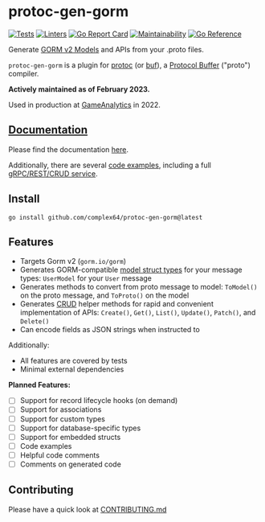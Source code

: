 # protoc-gen-gorm

[![Tests](https://github.com/complex64/protoc-gen-gorm/actions/workflows/tests.yml/badge.svg?branch=main)](https://github.com/complex64/protoc-gen-gorm/actions/workflows/tests.yml) [![Linters](https://github.com/complex64/protoc-gen-gorm/actions/workflows/linters.yml/badge.svg?branch=main)](https://github.com/complex64/protoc-gen-gorm/actions/workflows/linters.yml) [![Go Report Card](https://goreportcard.com/badge/github.com/complex64/protoc-gen-gorm)](https://goreportcard.com/report/github.com/complex64/protoc-gen-gorm) [![Maintainability](https://api.codeclimate.com/v1/badges/69739915a43041e34892/maintainability)](https://codeclimate.com/github/complex64/protoc-gen-gorm/maintainability) [![Go Reference](https://pkg.go.dev/badge/github.com/complex64/protoc-gen-gorm.svg)](https://pkg.go.dev/github.com/complex64/protoc-gen-gorm)

Generate [GORM v2 Models](https://gorm.io/docs/models.html) and APIs from your .proto files.

`protoc-gen-gorm` is a plugin for [protoc](https://grpc.io/docs/protoc-installation/) (or [buf](https://docs.buf.build/introduction)), a [Protocol Buffer](https://developers.google.com/protocol-buffers) ("proto") compiler.

**Actively maintained as of February 2023.**

Used in production at [GameAnalytics](https://github.com/GameAnalytics) in 2022.

## [Documentation](https://complex64.github.io/protoc-gen-gorm/)

Please find the documentation [here](https://complex64.github.io/protoc-gen-gorm/).

Additionally, there are several [code examples](/examples), including a full [gRPC/REST/CRUD service](/examples/grpc).

## Install

```
go install github.com/complex64/protoc-gen-gorm@latest
```

## Features

- Targets Gorm v2 (`gorm.io/gorm`)
- Generates GORM-compatible [model struct types](https://gorm.io/docs/models.html) for your message types: `UserModel` for your `User` message
- Generates methods to convert from proto message to model: `ToModel()` on the proto message, and `ToProto()` on the model
- Generates [CRUD](https://en.wikipedia.org/wiki/Create,_read,_update_and_delete) helper methods for rapid and convenient implementation of APIs: `Create()`, `Get()`, `List()`, `Update()`, `Patch()`, and `Delete()`
- Can encode fields as JSON strings when instructed to

Additionally:

- All features are covered by tests
- Minimal external dependencies

**Planned Features:**

- [ ] Support for record lifecycle hooks (on demand)
- [ ] Support for associations
- [ ] Support for custom types
- [ ] Support for database-specific types
- [ ] Support for embedded structs
- [ ] Code examples
- [ ] Helpful code comments
- [ ] Comments on generated code

## Contributing

Please have a quick look at [CONTRIBUTING.md](/CONTRIBUTING.md)

